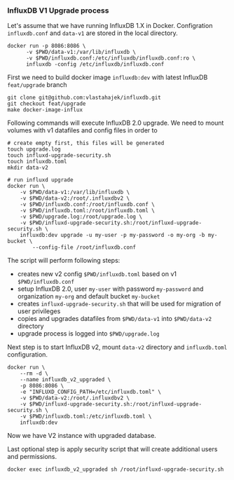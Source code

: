 ### InfluxDB V1 Upgrade process

Let's assume that we have running InfluxDB 1.X in Docker.
Configration `influxdb.conf` and `data-v1` are stored in the local directory. 
```
docker run -p 8086:8086 \
      -v $PWD/data-v1:/var/lib/influxdb \
      -v $PWD/influxdb.conf:/etc/influxdb/influxdb.conf:ro \
      influxdb -config /etc/influxdb/influxdb.conf
```


First we need to build docker image `influxdb:dev` with latest InfluxDB `feat/upgrade` branch
```
git clone git@github.com:vlastahajek/influxdb.git
git checkout feat/upgrade
make docker-image-influx
```

Following commands will execute InfluxDB 2.0 upgrade. We need to mount volumes with v1 datafiles and config files in 
order to 
```
# create empty first, this files will be generated 
touch upgrade.log
touch influxd-upgrade-security.sh
touch influxdb.toml
mkdir data-v2

# run influxd upgrade
docker run \
	-v $PWD/data-v1:/var/lib/influxdb \
	-v $PWD/data-v2:/root/.influxdbv2 \
	-v $PWD/influxdb.conf:/root/influxdb.conf \
	-v $PWD/influxdb.toml:/root/influxdb.toml \
	-v $PWD/upgrade.log:/root/upgrade.log \
	-v $PWD/influxd-upgrade-security.sh:/root/influxd-upgrade-security.sh \
	influxdb:dev upgrade -u my-user -p my-password -o my-org -b my-bucket \
		--config-file /root/influxdb.conf
```
The script will perform following steps:

- creates new v2 config `$PWD/influxdb.toml` based on v1 `$PWD/influxdb.conf`
- setup InfluxDB 2.0, user `my-user` with password `my-password` and organization `my-org` and default bucket `my-bucket`
- creates `influxd-upgrade-security.sh` that will be used for migration of user privileges 
- copies and upgrades datafiles from `$PWD/data-v1` into `$PWD/data-v2` directory
- upgrade process is logged into `$PWD/upgrade.log`

Next step is to start InfluxDB v2, mount `data-v2` directory and `influxdb.toml` configuration.
```
docker run \
	--rm -d \
	--name influxdb_v2_upgraded \
	-p 8086:8086 \
	-e "INFLUXD_CONFIG_PATH=/etc/influxdb.toml" \
	-v $PWD/data-v2:/root/.influxdbv2 \
	-v $PWD/influxd-upgrade-security.sh:/root/influxd-upgrade-security.sh \
	-v $PWD/influxdb.toml:/etc/influxdb.toml \
	influxdb:dev
```
Now we have V2 instance with upgraded database.

Last optional step is apply security script that will create additional users and permissions.
```
docker exec influxdb_v2_upgraded sh /root/influxd-upgrade-security.sh
```




 

